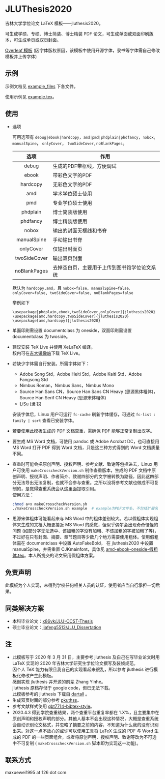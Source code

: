 # JLUThesis2020

吉林大学学位论文 LaTeX 模板——jluthesis2020。

可生成学硕、专硕、博士简装、博士精装 PDF 论文，可生成单面或双面印刷版本，可生成单页或双页封面。

[Overleaf 模板](https://www.overleaf.com/latex/templates/jlu-thesis-2020/rdnmpjmrtqvc) (因字体版权原因，该模板中使用开源字体，隶书等字体需自己修改模板并上传字体)



## 示例

示例文档见 [example_files](example_files) 下各文件。

使用示例见 [example.tex](example.tex)。

## 使用

- 选项

	可用选项有 `debug|ebook|hardcopy`，`amd|pmd|phdplain|phdfancy`，`nobox`， `manualSpine`， `onlyCover`， `twoSideCover`,  `noBlankPages`。

	|选项|作用|
  |:---:|---|
  |debug| 生成的PDF带框线，方便调试|
  |ebook| 带彩色文字的PDF|
  |hardcopy| 无彩色文字的PDF|
  |amd| 学术学位硕士使用|
  |pmd |专业学位硕士使用|
  |phdplain| 博士简装版使用|
  |phdfancy |博士精装版使用|
  |nobox | 输出的封面无框线和书脊|
  |manualSpine |手动输出书脊|
  |onlyCover | 仅输出封面页|
  |twoSideCover | 输出双页封面|
  |noBlankPages  | 去掉空白页，主要用于上传到图书馆学位论文系统|
	
	默认为 `hardcopy,amd`，且 `nobox=false, manualSpine=false, onlyCover=false, twoSideCover=false, noBlankPages=false`

	举例如下
	```
	\usepackage[phdplain,ebook,twoSideCover,onlyCover]{jluthesis2020}
	\usepackage[amd,hardcopy,twoSideCover]{jluthesis2020}
	\usepackage[amd,hardcopy]{jluthesis2020}
	```

- 单面印刷需设置 documentclass 为 oneside，双面印刷需设置 documentclass 为 twoside。
- 建议安装 TeX Live 并使用 XeLaTeX 编译。<br/>
  校内可在[吉大镜像站](http://mirrors.jlu.edu.cn/CTAN/systems/texlive/tlnet/install-tl.zip)下载 TeX Live。
- 若缺少字体需自行安装。所需字体如下：
	- Adobe Song Std，Adobe Heiti Std，Adobe Kaiti Std，Adobe Fangsong Std
	- Nimbus Roman，Nimbus Sans，Nimbus Mono
	- Source Han Sans CN，Source Han Sans CN Heavy (思源黑体粗体)，Source Han Serif CN Heavy (思源宋体粗体)
	- LiSu (隶书)

	安装字体后，Linux 用户可运行 `fc-cache` 刷新字体缓存，可通过 ` fc-list : family | sort ` 查看已安装字体。 

- 若要使用此模板生成的 PDF 文档查重，需确保 PDF 能够正常复制出汉字。

- 要生成 MS Word 文档，可使用 pandoc 或 Adobe Acrobat DC，也可直接用 MS Word 打开 PDF 得到 Word 文档，只是这三种方式得到的 Word 文档质量不同。

- 查重时可能会把原创声明、授权声明、参考文献、致谢等包括进去，Linux 用户可使用 `makeCrosscheckVersion.sh` 制作查重版本，生成的 PDF 文档中原创声明、授权声明、作者简介、致谢四部分的文字被转换为路径，因此这四部分无法导出无法复制，也就不会参与查重。之所以没将参考文献也做成不可复制的，是觉得查重系统会从这里面提取引用。<br/>
使用方法：
	```bash
	chmod a+x makeCrosscheckVersion.sh
	./makeCrosscheckVersion.sh example  # example为PDF文件名，不包括扩展名
	```
- 思源宋体粗体可能看起来与 MS Word 中的粗体差别较大。若以假粗体实现粗体来生成的文档大概更接近 MS Word 的感觉，但似乎偶尔会出现奇奇怪怪的问题 (如部分字无法选中、该加粗的字没有加粗、不该加粗的字被加粗了等)，不过好在只有封面、摘要、章节题目等少数几个地方需要使用粗体。使用假粗体需在 documentclass 中设置 AutoFakeBold， 在 jluthesis2020 中设置 manualSpine，并需重置 CJKmainfont，具体见 [amd-ebook-oneside-假粗体.tex](example_files/amd-ebook-oneside-假粗体.tex)。本人所提交的论文采用假粗体方案。

## 免责声明

此模板为个人实现，未得到学校任何相关人员的认证，使用者应当自行承担一切后果。

## 同类解决方案

- 本科毕业论文：[x86vk/JLU-CCST-Thesis](https://github.com/x86vk/JLU-CCST-Thesis)
- 硕士毕业论文：[jiafeng5513/JLU_Dissertation](https://github.com/jiafeng5513/JLU_Dissertation)

## 注

- 此模板写于 2020 年 3 月 31 日，主要参考 jluthesis 及自己在写毕业论文时用 LaTeX 实现的 2020 年吉林大学研究生学位论文撰写及装帧规范。<br/>
  因个人 TeX 能力有限且我自己的实现看起来很乱，所以参考 jluthesis 进行模板化修改产生此模板。<br/>
  感谢实现 jluthesis 并开源的前辈 Zhang Yinhe。<br/>
  jluthesis 原档存储于 google code，但已无法下载。<br/>
  此模板参考的 jluthesis 下载自 [dartall](https://github.com/dartall/jluthesis) 。<br/>
- 生成双页封面的部分参考 [pkuthss](https://gitea.com/CasperVector/pkuthss/src/branch/master/doc/example/spine.tex)。
- 参考文献样式使用 [gbt7714-bibtex-style](https://github.com/CTeX-org/gbt7714-bibtex-style)。
- 2020.4.3 得到学院查重结果，两个查重平台重复率都在 1.X%，且主要集中在原创声明和授权声明的部分。其他人基本不会出现这种情况，大概是查重系统会自动识别论文格式，并忽略了摘要之前的内容，不知道为什么我的没有识别出来。对这一点不放心的或许可以使用工具将 LaTeX 生成的 PDF 与 Word 生成的 PDF 的一些页面组合，或者将原创声明、授权声明、致谢等改为不可选中不可复制 ( `makeCrosscheckVersion.sh` 脚本即为实现这一功能)。


## 联系方式

maxuewei1995 at 126 dot com

